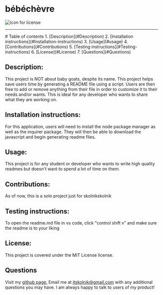 
# bébéchèvre 

![icon for license](https://camo.githubusercontent.com/3ccf4c50a1576b0dd30b286717451fa56b783512/68747470733a2f2f696d672e736869656c64732e696f2f62616467652f4c6963656e73652d4d49542d79656c6c6f772e737667)
<hr>
# Table of contents
1. [Description](#Description)
2. [Installation instructions](#Installation-instructions)
3. [Usage](#usage)
4. [Contributions](#Contributions)
5. [Testing instructions](#Testing-instructions)
6. [License](#License)
7. [Questions](#Questions)

## Description: 
This project is NOT about baby goats, despite its name. This project helps save users time by generating a README file using a script. Users are then free to add or remove anything from their file in order to customize it to their needs and/or wants. This is ideal for any developer who wants to share what they are working on.

## Installation instructions: 
For this application, users will need to install the node package manager as well as the inquirer package. They will then be able to download the javascript and begin generating readme files. 

## Usage: 
This project is for any student or developer who wants to write high quality readmes but doesn't want to spend a lot of time on them. 

## Contributions: 
As of now, this is a solo project just for skolnikskolnik

## Testing instructions: 
To open the readme.md file in vs code, click "control shift v" and make sure the readme is to your liking

## License:  
This project is covered under the MIT License license.

## Questions
Visit my  <a href="https://www.github.com/skolnikskolnik">github page.</a>
Email me at jtskolnik@gmail.com with any additional questions you may have. I am always happy to talk to users of my product!
    